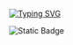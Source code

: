 [![Typing SVG](https://readme-typing-svg.demolab.com?font=Fira+Code&weight=500&size=15&pause=500&color=32F777&background=FFFFFF00&center=true&vCenter=true&random=false&width=800&height=100&lines=Hi+there%2C+I'm+Jongho;Game+Client+Programmer)](https://git.io/typing-svg)


![Static Badge](https://img.shields.io/badge/C%23-6C50C2?style=flat-square&logo=C%23&logoColor=white)
